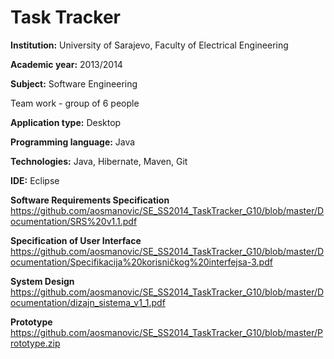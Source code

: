 # Task Tracker 

**Institution:** University of Sarajevo, Faculty of Electrical Engineering

**Academic year:** 2013/2014

**Subject:** Software Engineering

Team work - group of 6 people

**Application type:** Desktop

**Programming language:** Java

**Technologies:** Java, Hibernate, Maven, Git

**IDE:** Eclipse

**Software Requirements Specification**
https://github.com/aosmanovic/SE_SS2014_TaskTracker_G10/blob/master/Documentation/SRS%20v1.1.pdf

**Specification of User Interface**
https://github.com/aosmanovic/SE_SS2014_TaskTracker_G10/blob/master/Documentation/Specifikacija%20korisničkog%20interfejsa-3.pdf

**System Design**
https://github.com/aosmanovic/SE_SS2014_TaskTracker_G10/blob/master/Documentation/dizajn_sistema_v1_1.pdf

**Prototype**
https://github.com/aosmanovic/SE_SS2014_TaskTracker_G10/blob/master/Prototype.zip
